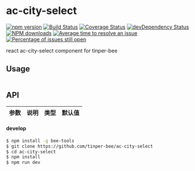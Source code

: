 # ac-city-select

[![npm version](https://img.shields.io/npm/v/ac-city-select.svg)](https://www.npmjs.com/package/ac-city-select)
[![Build Status](https://img.shields.io/travis/tinper-bee/ac-city-select/master.svg)](https://travis-ci.org/tinper-bee/ac-city-select)
[![Coverage Status](https://coveralls.io/repos/github/tinper-bee/ac-city-select/badge.svg?branch=master)](https://coveralls.io/github/tinper-bee/ac-city-select?branch=master)
[![devDependency Status](https://img.shields.io/david/dev/tinper-bee/ac-city-select.svg)](https://david-dm.org/tinper-bee/ac-city-select#info=devDependencies)
[![NPM downloads](http://img.shields.io/npm/dm/ac-city-select.svg?style=flat)](https://npmjs.org/package/ac-city-select)
[![Average time to resolve an issue](http://isitmaintained.com/badge/resolution/tinper-bee/ac-city-select.svg)](http://isitmaintained.com/project/tinper-bee/ac-city-select "Average time to resolve an issue")
[![Percentage of issues still open](http://isitmaintained.com/badge/open/tinper-bee/ac-city-select.svg)](http://isitmaintained.com/project/tinper-bee/ac-city-select "Percentage of issues still open")



react ac-city-select component for tinper-bee


## Usage

```js


```



## API

|参数|说明|类型|默认值|
|:--|:---:|:--:|---:|

#### develop

```sh
$ npm install -g bee-tools
$ git clone https://github.com/tinper-bee/ac-city-select
$ cd ac-city-select
$ npm install
$ npm run dev
```
